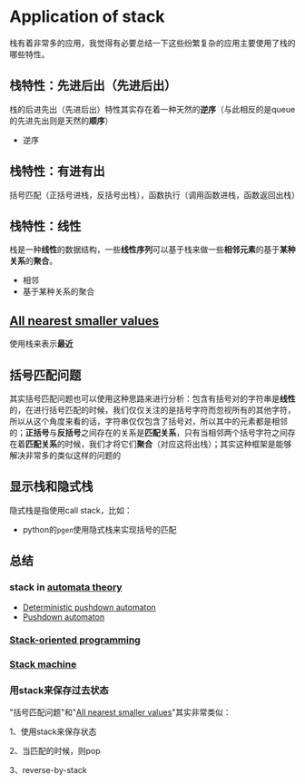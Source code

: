 # Application of stack
栈有着非常多的应用，我觉得有必要总结一下这些纷繁复杂的应用主要使用了栈的哪些特性。

## 栈特性：先进后出（先进后出）
栈的后进先出（先进后出）特性其实存在着一种天然的**逆序**（与此相反的是queue的先进先出则是天然的**顺序**）
- 逆序

## 栈特性：有进有出

括号匹配（正括号进栈，反括号出栈），函数执行（调用函数进栈，函数返回出栈）

## 栈特性：线性

栈是一种**线性**的数据结构，一些**线性序列**可以基于栈来做一些**相邻元素**的基于**某种关系**的**聚合**。
- 相邻
- 基于某种关系的聚合

## [All nearest smaller values](https://en.wikipedia.org/wiki/All_nearest_smaller_values)
使用栈来表示**最近**
## 括号匹配问题

其实括号匹配问题也可以使用这种思路来进行分析：包含有括号对的字符串是**线性**的，在进行括号匹配的时候，我们仅仅关注的是括号字符而忽视所有的其他字符，所以从这个角度来看的话，字符串仅仅包含了括号对，所以其中的元素都是相邻的；**正括号**与**反括号**之间存在的关系是**匹配关系**，只有当相邻两个括号字符之间存在着**匹配关系**的时候，我们才将它们**聚合**（对应这将出栈）；其实这种框架是能够解决非常多的类似这样的问题的





## 显示栈和隐式栈

隐式栈是指使用call stack，比如：

- python的`pgen`使用隐式栈来实现括号的匹配



## 总结

### stack in [automata theory](https://en.wikipedia.org/wiki/Automata_theory)

- [Deterministic pushdown automaton](https://en.wikipedia.org/wiki/Deterministic_pushdown_automaton)
- [Pushdown automaton](https://en.wikipedia.org/wiki/Pushdown_automaton)

### [Stack-oriented programming](https://en.wikipedia.org/wiki/Stack-oriented_programming)



### [Stack machine](https://en.wikipedia.org/wiki/Stack_machine)

### 用stack来保存过去状态

"括号匹配问题"和"[All nearest smaller values](https://en.wikipedia.org/wiki/All_nearest_smaller_values)"其实非常类似：

1、使用stack来保存状态

2、当匹配的时候，则pop

3、reverse-by-stack

